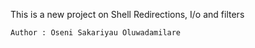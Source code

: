 This is a new project on Shell Redirections, I/o and filters


	Author : Oseni Sakariyau Oluwadamilare

